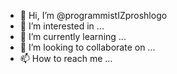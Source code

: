 - 👋 Hi, I’m @programmistIZproshlogo
- 👀 I’m interested in ...
- 🌱 I’m currently learning ...
- 💞️ I’m looking to collaborate on ...
- 📫 How to reach me ...

<!---
programmistIZproshlogo/programmistIZproshlogo is a ✨ special ✨ repository because its `README.md` (this file) appears on your GitHub profile.
You can click the Preview link to take a look at your changes.
--->
